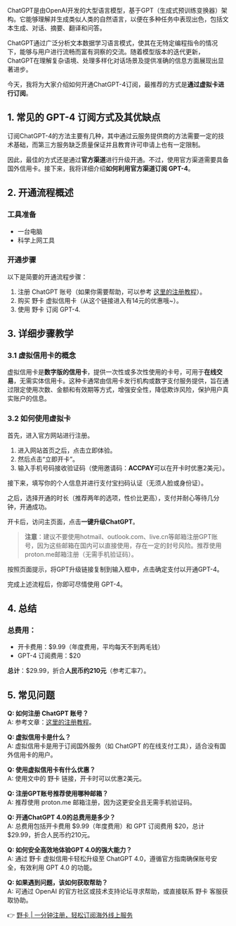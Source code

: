 ChatGPT是由OpenAI开发的大型语言模型，基于GPT（生成式预训练变换器）架构。它能够理解并生成类似人类的自然语言，以便在多种任务中表现出色，包括文本生成、对话、摘要、翻译和问答。

ChatGPT通过广泛分析文本数据学习语言模式，使其在无特定编程指令的情况下，能够与用户进行流畅而富有洞察的交流。随着模型版本的迭代更新，ChatGPT在理解复杂语境、处理多样化对话场景及提供准确的信息方面展现出显著进步。

今天，我将为大家介绍如何开通ChatGPT-4订阅，最推荐的方式是**通过虚拟卡进行订阅**。

## 1. 常见的 GPT-4 订阅方式及其优缺点

订阅ChatGPT-4的方法主要有几种，其中通过云服务提供商的方法需要一定的技术基础，而第三方服务缺乏质量保证并且教育许可申请上也有一定限制。

因此，最佳的方式还是通过**官方渠道**进行升级开通。不过，使用官方渠道需要具备国外信用卡。接下来，我将详细介绍**如何利用官方渠道订阅 GPT-4**。

## 2. 开通流程概述

### 工具准备

- 一台电脑
- 科学上网工具

### 开通步骤

以下是简要的开通流程步骤：

1. 注册 ChatGPT 账号（如果你需要帮助，可以参考 [这里的注册教程](https://bit.ly/bewildcard)）。
2. 购买 野卡 虚拟信用卡（从这个链接进入有14元的优惠哦~）。
3. 使用 野卡 订阅 GPT-4.

## 3. 详细步骤教学

### 3.1 虚拟信用卡的概念

虚拟信用卡是**数字版的信用卡**，提供一次性或多次性使用的卡号，可用于**在线交易**，无需实体信用卡。这种卡通常由信用卡发行机构或数字支付服务提供，旨在通过限定使用次数、金额和有效期等方式，增强安全性，降低欺诈风险，保护用户真实账户的信息。

### 3.2 如何使用虚拟卡

首先，进入官方网站进行注册。

1. 进入网站首页之后，点击立即体验。
2. 然后点击“立即开卡”。
3. 输入手机号码接收验证码（使用邀请码：**ACCPAY**可以在开卡时优惠2美元）。

接下来，填写你的个人信息并进行支付宝扫码认证（无须人脸或身份证）。

之后，选择开通的时长（推荐两年的选项，性价比更高），支付并耐心等待几分钟，开通成功。

开卡后，访问主页面，点击**一键升级ChatGPT**。

> **注意**：建议不要使用hotmail、outlook.com、live.cn等邮箱注册GPT账号，因为这些邮箱在国内可以直接使用，存在一定的封号风险。推荐使用proton.me邮箱注册（无需手机验证码）。

按照页面提示，将GPT升级链接复制到输入框中，点击确定支付以开通GPT-4。

完成上述流程后，你即可尽情使用 GPT-4。

## 4. 总结

### 总费用：

- 开卡费用：$9.99（年度费用，平均每天不到两毛钱）
- GPT-4 订阅费用：$20

**总计**：$29.99，折合**人民币约210元**（参考汇率7）。

## 5. 常见问题

**Q: 如何注册 ChatGPT 账号？**  
A: 参考文章：[这里的注册教程](https://bit.ly/bewildcard)。

**Q: 虚拟信用卡是什么？**  
A: 虚拟信用卡是用于订阅国外服务（如 ChatGPT 的在线支付工具），适合没有国外信用卡的用户。

**Q: 使用虚拟信用卡有什么优惠？**  
A: 使用文中的 野卡 链接，开卡时可以优惠2美元。

**Q: 注册GPT账号推荐使用哪种邮箱？**  
A: 推荐使用 proton.me 邮箱注册，因为这更安全且无需手机验证码。

**Q: 开通ChatGPT 4.0的总费用是多少？**  
A: 总费用包括开卡费用 $9.99（年度费用）和 GPT 订阅费用 $20，总计 $29.99，折合人民币约210元。

**Q: 如何安全高效地体验GPT 4.0的强大能力？**  
A: 通过 野卡 虚拟信用卡轻松升级至 ChatGPT 4.0，遵循官方指南确保账号安全，有效利用 GPT 4.0 的功能。

**Q: 如果遇到问题，该如何获取帮助？**  
A: 可通过 OpenAI 的官方社区或技术支持论坛寻求帮助，或直接联系 野卡 客服获取协助。

👉 [野卡 | 一分钟注册，轻松订阅海外线上服务](https://bit.ly/bewildcard)